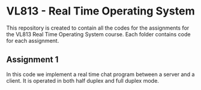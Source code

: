 # VL813 - Real Time Operating System
This repository is created to contain all the codes for the assignments for the VL813 Real Time Operating System course. Each folder contains code for each assignment.

## Assignment 1
In this code we implement a real time chat program between a server and a client. It is operated in both half duplex and full duplex mode.
